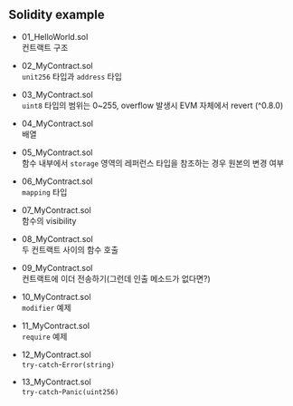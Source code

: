 ## Solidity example

- 01_HelloWorld.sol  
  컨트랙트 구조  


- 02_MyContract.sol  
  `unit256` 타입과 `address` 타입


- 03_MyContract.sol  
  `uint8` 타입의 범위는 0~255, overflow 발생시 EVM 자체에서 revert (^0.8.0)  


- 04_MyContract.sol  
  배열


- 05_MyContract.sol  
  함수 내부에서 `storage` 영역의 레퍼런스 타입을 참조하는 경우 원본의 변경 여부


- 06_MyContract.sol  
  `mapping` 타입


- 07_MyContract.sol  
  함수의 visibility


- 08_MyContract.sol  
  두 컨트랙트 사이의 함수 호출


- 09_MyContract.sol  
  컨트랙트에 이더 전송하기(그런데 인출 메소드가 없다면?)


- 10_MyContract.sol  
  `modifier` 예제 


- 11_MyContract.sol  
  `require` 예제 


- 12_MyContract.sol  
  `try-catch`-`Error(string)`  


- 13_MyContract.sol  
  `try-catch`-`Panic(uint256)`  


